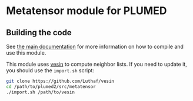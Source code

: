 # Metatensor module for PLUMED


## Building the code

See [the main documentation](../../user-doc/METATENSORMOD.md) for more
information on how to compile and use this module.


This module uses [vesin](https://github.com/Luthaf/vesin) to compute neighbor
lists. If you need to update it, you should use the `import.sh` script:

```bash
git clone https://github.com/Luthaf/vesin
cd /path/to/plumed2/src/metatensor
./import.sh /path/to/vesin
```
